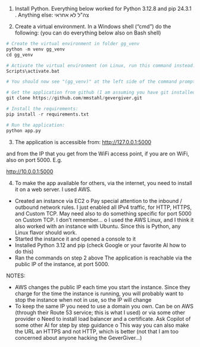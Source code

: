 1.	Install Python. Everything below worked for Python 3.12.8  and pip 24.3.1  . Anything else: צה"ל לא אחראי

2.	Create a virtual environment. In a Windows shell (“cmd”) do the following: (you can do everything below also on Bash shell)
```python
# Create the virtual environment in folder gg_venv
python -m venv gg_venv 
cd gg_venv

# Activate the virtual environment (on Linux, run this command instead:   source bin/activate   )
Scripts\activate.bat

# You should now see "(gg_venv)" at the left side of the command prompt.

# Get the application from github (I am assuming you have git installed on your machine. If not, install it first)
git clone https://github.com/mmstahl/gevergiver.git

# Install the requirements: 
pip install -r requirements.txt

# Run the application:
python app.py
```

3.	The application is accessible from: 
http://127.0.0.1:5000

and from the IP that you get from the WiFi access point, if you are on WiFi, also on port 5000. E.g.

http://10.0.0.1:5000 


4.	To make the app available for others, via the internet, you need to install it on a web server. I used AWS.
-	Created an instance via EC2
o	Pay special attention to the inbound / outbound network rules. I just enabled all IPv4 traffic, for HTTP, HTTPS, and Custom TCP. May need also to do something specific for port 5000 on Custom TCP. I don’t remember… 
o	I used the AWS Linux, and I think it also worked with an instance with Ubuntu. Since this is Python, any Linux flavor should work.
-	Started the instance it and opened a console to it 
-	Installed Python 3.12 and pip (check Google or your favorite AI how to do this)
-	Ran the commands on step 2 above
The application is reachable via the public IP of the instance, at port 5000. 

NOTES:
-	AWS changes the public IP each time you start the instance. Since they charge for the time the instance is running, you will probably want to stop the instance when not in use, so the IP will change
-	To keep the same IP you need to use a domain you own. Can be on AWS (through their Route 53 service; this is what I used) or via some other provider
o	Need to install load balancer and a certificate. Ask Copilot of some other AI for step by step guidance
o	This way you can also make the URL an HTTPS and not HTTP, which is better (not that I am too concerned about anyone hacking the GeverGiver…)




